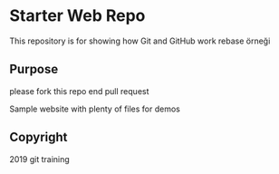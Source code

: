 # Starter Web Repo

This repository is for showing how Git and GitHub work
rebase örneği

## Purpose

please fork this repo end pull request

Sample website with plenty of files for demos

## Copyright
2019 git training